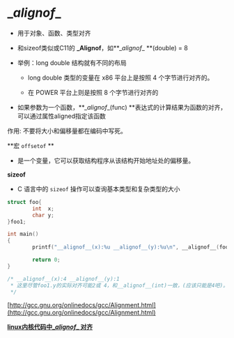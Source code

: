 # \__alignof__

- 用于对象、函数、类型对齐

- 和sizeof类似或C11的  **\_Alignof**，如**\__alignof__ **(double) = 8

- 举例：long double 结构就有不同的布局

  - long double 类型的变量在 x86 平台上是按照 4 个字节进行对齐的。

  - 在 POWER 平台上则是按照 8 个字节进行对齐的

- 如果参数为一个函数，**\__alignof__(func) **表达式的计算结果为函数的对齐，可以通过属性aligned指定该函数

作用: 不要将大小和偏移量都在编码中写死。





**宏 `offsetof` **

- 是一个变量，它可以获取结构程序从该结构开始地址处的偏移量。



**sizeof**

- C 语言中的 `sizeof` 操作可以查询基本类型和复杂类型的大小



```c
struct foo{
        int  x;
        char y;
}foo1;

int main()
{
        printf("__alignof__(x):%u __alignof__(y):%u\n", __alignof__(foo1.x), __alignof__(foo1.y));

        return 0;
}

/* __alignof__(x):4 __alignof__(y):1 
 * 这里尽管foo1.y的实际对齐可能2或 4，和__alignof__(int)一致，(应该只能是4吧)。
 */
```

[http://gcc.gnu.org/onlinedocs/gcc/Alignment.html](http://gcc.gnu.org/onlinedocs/gcc/Alignment.html)



[**linux内核代码中\__alignof__ 对齐**](https://blog.csdn.net/chdhust/article/details/8602627)
